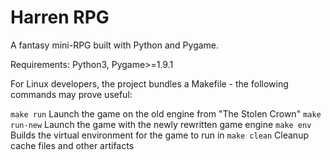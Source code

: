 Harren RPG
==========

A fantasy mini-RPG built with Python and Pygame.

Requirements: Python3, Pygame>=1.9.1

For Linux developers, the project bundles a Makefile - the following commands
may prove useful:

``make run``  Launch the game on the old engine from "The Stolen Crown"
``make run-new`` Launch the game with the newly rewritten game engine
``make env`` Builds the virtual environment for the game to run in
``make clean`` Cleanup cache files and other artifacts
